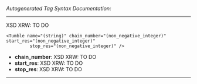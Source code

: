 _Autogenerated Tag Syntax Documentation:_

---
XSD XRW: TO DO

```
<Tumble name="(string)" chain_number="(non_negative_integer)" start_res="(non_negative_integer)"
         stop_res="(non_negative_integer)" />
```

-   **chain_number**: XSD XRW: TO DO
-   **start_res**: XSD XRW: TO DO
-   **stop_res**: XSD XRW: TO DO

---
